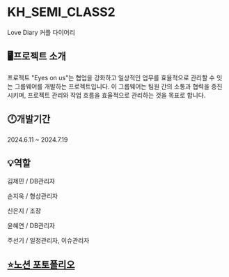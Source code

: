 # KH_SEMI_CLASS2
Love Diary 커플 다이어리

## 🖥️프로젝트 소개
프로젝트 "Eyes on us"는 협업을 강화하고 일상적인 업무를 효율적으로 관리할 수 잇는 그룹웨어를 개발하는 프로젝트입니다.
이 그룹웨어는 팀원 간의 소통과 협력을 증진시키며, 프로젝트 관리와 작업 흐름을 효율적으로 관리하는 것을 목표로 합니다.

## 🕛개발기간
2024.6.11 ~ 2024.7.19

## 💡역할
김제민 / DB관리자


손지욱 / 형상관리자


신은지 / 조장


윤혜연 / DB관리자


주선기 / 일정관리자, 이슈관리자

## [⭐노션 포토폴리오](https://prairie-dietician-01c.notion.site/Eyes-On-Us-cb1efda2a0e448288d1ce42a76ea6ec1?pvs=41)
